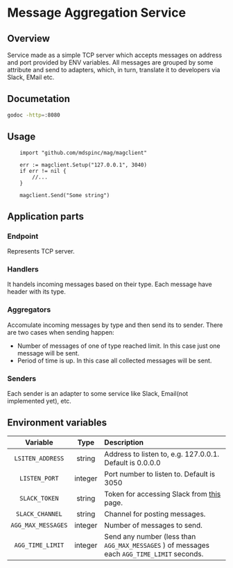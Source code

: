 # Message Aggregation Service

## Overview
Service made as a simple TCP server which accepts messages on address and port 
provided by ENV variables. All messages are grouped by some attribute and send
to adapters, which, in turn, translate it to developers via Slack, EMail etc.

## Documetation
```bash 
godoc -http=:8080
```

## Usage
```golang
	import "github.com/mdspinc/mag/magclient"
	
	err := magclient.Setup("127.0.0.1", 3040)
	if err != nil {
		//...
	}

	magclient.Send("Some string")

```

## Application parts
### Endpoint
Represents TCP server. 

### Handlers
It handels incoming messages based on their type. Each message have header with 
its type.

### Aggregators
Accomulate incoming messages by type and then send its to sender. There are two 
cases when sending happen:
* Number of messages of one of type reached limit. In this case just one message 
will be sent. 
* Period of time is up. In this case all collected messages will be sent.

### Senders 
Each sender is an adapter to some service like Slack, Email(not implemented yet), etc.


## Environment variables 
| Variable | Type | Description | 
| :---: | :---: | :--- |
| `LSITEN_ADDRESS` | string | Address to listen to, e.g. 127.0.0.1. Default is 0.0.0.0 | 
| `LISTEN_PORT` | integer | Port number to listen to. Default is 3050 |
| `SLACK_TOKEN` | string | Token for accessing Slack from [this](https://api.slack.com/docs/oauth-test-tokens) page.|
| `SLACK_CHANNEL` | string | Channel for posting messages. |
| `AGG_MAX_MESSAGES` | integer | Number of messages to send. |
| `AGG_TIME_LIMIT` | integer | Send any number (less than `AGG_MAX_MESSAGES` ) of messages each `AGG_TIME_LIMIT` seconds. |
